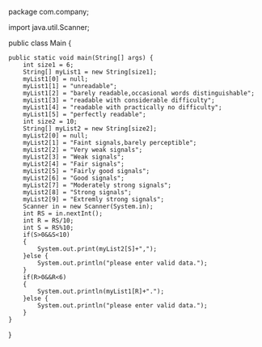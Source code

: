 package com.company;

import java.util.Scanner;

public class Main {

    public static void main(String[] args) {
        int size1 = 6;
        String[] myList1 = new String[size1];
        myList1[0] = null;
        myList1[1] = "unreadable";
        myList1[2] = "barely readable,occasional words distinguishable";
        myList1[3] = "readable with considerable difficulty";
        myList1[4] = "readable with practically no difficulty";
        myList1[5] = "perfectly readable";
        int size2 = 10;
        String[] myList2 = new String[size2];
        myList2[0] = null;
        myList2[1] = "Faint signals,barely perceptible";
        myList2[2] = "Very weak signals";
        myList2[3] = "Weak signals";
        myList2[4] = "Fair signals";
        myList2[5] = "Fairly good signals";
        myList2[6] = "Good signals";
        myList2[7] = "Moderately strong signals";
        myList2[8] = "Strong signals";
        myList2[9] = "Extremly strong signals";
        Scanner in = new Scanner(System.in);
        int RS = in.nextInt();
        int R = RS/10;
        int S = RS%10;
        if(S>0&&S<10)
        {
            System.out.print(myList2[S]+",");
        }else {
            System.out.println("please enter valid data.");
        }
        if(R>0&&R<6)
        {
            System.out.println(myList1[R]+".");
        }else {
            System.out.println("please enter valid data.");
        }
    }
}
